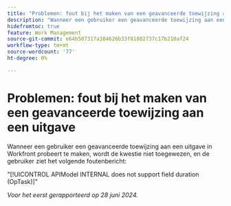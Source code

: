 ```yaml
---
title: "Problemen: fout bij het maken van een geavanceerde toewijzing aan een uitgave"
description: "Wanneer een gebruiker een geavanceerde toewijzing aan een uitgave in Workfront probeert te maken, wordt de kwestie niet toegewezen, en de gebruiker ziet een foutenmelding."
hidefromtoc: true
feature: Work Management
source-git-commit: e64b507317a384626b33f81802737c17b210af24
workflow-type: tm+mt
source-wordcount: '77'
ht-degree: 0%

---
```



# Problemen: fout bij het maken van een geavanceerde toewijzing aan een uitgave

Wanneer een gebruiker een geavanceerde toewijzing aan een uitgave in Workfront probeert te maken, wordt de kwestie niet toegewezen, en de gebruiker ziet het volgende foutenbericht:

&quot;[!UICONTROL APIModel INTERNAL does not support field duration (OpTask)]&quot;

_Voor het eerst gerapporteerd op 28 juni 2024._
